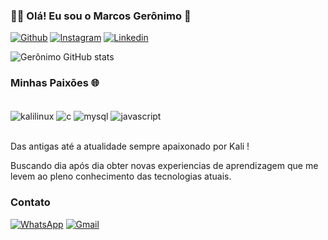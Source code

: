 
### ✋🏽 Olá!  Eu sou o Marcos Gerônimo 🪪


[![Github](https://img.shields.io/badge/GitHub-100000?style=for-the-badge&logo=github&logoColor=white)](https://github.com/marcosgeronimo)
[![Instagram](https://img.shields.io/badge/Instagram-E4405F?style=for-the-badge&logo=instagram&logoColor=white)](https://www.instagram.com/marcosgeronimoorg/)
[![Linkedin](https://img.shields.io/badge/LinkedIn-0077B5?style=for-the-badge&logo=linkedin&logoColor=white)](https://www.linkedin.com/in/marcos-geronimo-845681155/)


![Gerônimo GitHub stats](https://github-readme-stats.vercel.app/api?username=marcosgeronimo&show_icons=true&theme=radical)




### Minhas Paixões 🌐

<div style="display: inline_block"><br/>
    <img align="center"  alt="kalilinux" src="https://img.shields.io/badge/Kali_Linux-557C94?style=for-the-badge&logo=kali-linux&logoColor=white" />
    <img align="center"  alt="c" src="https://img.shields.io/badge/C-00599C?style=for-the-badge&logo=c&logoColor=white" />
    <img align="center"  alt="mysql" src="https://img.shields.io/badge/MySQL-005C84?style=for-the-badge&logo=mysql&logoColor=white" />
    <img align="center"  alt="javascript" src="https://img.shields.io/badge/JavaScript-323330?style=for-the-badge&logo=javascript&logoColor=F7DF1E" />
</div><br/>

Das antigas até a atualidade sempre apaixonado por Kali !


Buscando dia após dia obter novas experiencias de aprendizagem que me levem ao pleno conhecimento das tecnologias atuais.


### Contato
[![WhatsApp](https://img.shields.io/badge/WhatsApp-25D366?style=for-the-badge&logo=whatsapp&logoColor=white)](https://wa.me/5587981681823)
[![Gmail](https://img.shields.io/badge/Gmail-D14836?style=for-the-badge&logo=gmail&logoColor=white)](mailto:marcospaulogeronimo@gmail.com)

